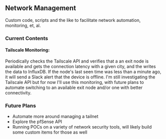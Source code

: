 ## Network Management

Custom code, scripts and the like to facilitate network automation, monitoring, et, al. 

### Current Contents

#### Tailscale Monitoring: 

Periodically checks the Tailscale API and verifies that a an exit node is available and gets the connection latency with a given city, and the writes the data to InfluxDB. If the node's last seen time was less than a minute ago, it will send a Slack alert that the device is offline. I'm still investigating the Tailscale API but for now I'll use this monitoring, with future plans to automate switching to an available exit node and/or one with better connectivity. 


### Future Plans
* Automate more around managing a tailnet
* Explore the pfSense API
* Running POCs on a variety of network security tools, will likely build some custom items for those as well


